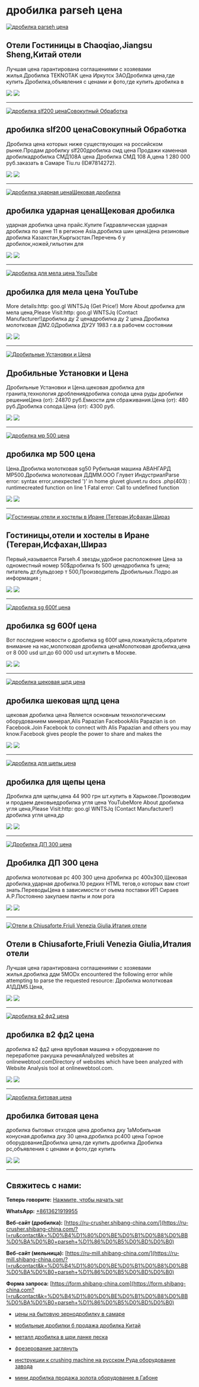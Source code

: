 # дробилка parseh цена

<a href="https://swt.shibang-china.com/?l=ru&img&k=%D0%B4%D1%80%D0%BE%D0%B1%D0%B8%D0%BB%D0%BA%D0%B0+parseh+%D1%86%D0%B5%D0%BD%D0%B0" target="_blank">![дробилка parseh цена](http://static.shibang-china.com/all-800x300/308.jpg)</a>

## Отели Гостиницы в Chaoqiao,Jiangsu Sheng,Китай отели
Лучшая цена гарантирована соглашениями с хозяевами жилья.Дробилка TEKNOTAK цена Иркутск ЗАОДробилка цена,где купить Дробилка,объявления с ценами и фото,где купить дробилка в


<a href="https://whatsapp.shibangsoft.com/WhatsApp.php" target="_blank" title="WhatsApp">![](http://static.shibang-china.com/icon/whatsapp.png)</a> <a href="https://swt.shibang-china.com/?l=ru&icon&k=%D0%B4%D1%80%D0%BE%D0%B1%D0%B8%D0%BB%D0%BA%D0%B0+parseh+%D1%86%D0%B5%D0%BD%D0%B0" target="_blank">![](http://static.shibang-china.com/icon/chat-ru.png)</a>

---

<a href="https://swt.shibang-china.com/?l=ru&img&k=%D0%B4%D1%80%D0%BE%D0%B1%D0%B8%D0%BB%D0%BA%D0%B0+parseh+%D1%86%D0%B5%D0%BD%D0%B0" target="_blank">![дробилка slf200 ценаСовокупный Обработка](http://static.shibang-china.com/all-800x300/308.jpg)</a>

## дробилка slf200 ценаСовокупный Обработка
Дробилка цена которых ниже существующих на российском рынке.Продам дробилку slf200дробилка смд цена Продажи каменная дробилкадробилка СМД108А цена Дробилка СМД 108 А,цена 1 280 000 руб.заказать в Самаре Tiu.ru (ID#7814272).


<a href="https://whatsapp.shibangsoft.com/WhatsApp.php" target="_blank" title="WhatsApp">![](http://static.shibang-china.com/icon/whatsapp.png)</a> <a href="https://swt.shibang-china.com/?l=ru&icon&k=%D0%B4%D1%80%D0%BE%D0%B1%D0%B8%D0%BB%D0%BA%D0%B0+parseh+%D1%86%D0%B5%D0%BD%D0%B0" target="_blank">![](http://static.shibang-china.com/icon/chat-ru.png)</a>

---

<a href="https://swt.shibang-china.com/?l=ru&img&k=%D0%B4%D1%80%D0%BE%D0%B1%D0%B8%D0%BB%D0%BA%D0%B0+parseh+%D1%86%D0%B5%D0%BD%D0%B0" target="_blank">![дробилка ударная ценаЩековая дробилка](http://static.shibang-china.com/all-800x300/937.jpg)</a>

## дробилка ударная ценаЩековая дробилка
ударная дробилка цена прайс.Купите Гидравлическая ударная дробилка по цене 11 в регионе Asia.дробилка шин ценаЦена резиновые дробилка Казахстан,Кыргызстан.Перечень б у дробилок,ножей,гильотин для


<a href="https://whatsapp.shibangsoft.com/WhatsApp.php" target="_blank" title="WhatsApp">![](http://static.shibang-china.com/icon/whatsapp.png)</a> <a href="https://swt.shibang-china.com/?l=ru&icon&k=%D0%B4%D1%80%D0%BE%D0%B1%D0%B8%D0%BB%D0%BA%D0%B0+parseh+%D1%86%D0%B5%D0%BD%D0%B0" target="_blank">![](http://static.shibang-china.com/icon/chat-ru.png)</a>

---

<a href="https://swt.shibang-china.com/?l=ru&img&k=%D0%B4%D1%80%D0%BE%D0%B1%D0%B8%D0%BB%D0%BA%D0%B0+parseh+%D1%86%D0%B5%D0%BD%D0%B0" target="_blank">![дробилка для мела цена YouTube](http://static.shibang-china.com/all-800x300/488.jpg)</a>

## дробилка для мела цена YouTube
More details:http: goo.gl WNTSJq (Get Price!) More About дробилка для мела цена,Please Visit:http: goo.gl WNTSJq (Contact Manufacturer!)дробилка ду 2 ценадробилка ду 2 цена.Дробилка молотковая ДМ2.0Дробилка ДУ2У 1983 г.в.в рабочем состоянии


<a href="https://whatsapp.shibangsoft.com/WhatsApp.php" target="_blank" title="WhatsApp">![](http://static.shibang-china.com/icon/whatsapp.png)</a> <a href="https://swt.shibang-china.com/?l=ru&icon&k=%D0%B4%D1%80%D0%BE%D0%B1%D0%B8%D0%BB%D0%BA%D0%B0+parseh+%D1%86%D0%B5%D0%BD%D0%B0" target="_blank">![](http://static.shibang-china.com/icon/chat-ru.png)</a>

---

<a href="https://swt.shibang-china.com/?l=ru&img&k=%D0%B4%D1%80%D0%BE%D0%B1%D0%B8%D0%BB%D0%BA%D0%B0+parseh+%D1%86%D0%B5%D0%BD%D0%B0" target="_blank">![Дробильные Установки и Цена](http://static.shibang-china.com/all-800x300/1528.jpg)</a>

## Дробильные Установки и Цена
Дробильные Установки и Цена.щековая дробилка для гранита,технология дроблениядробилка солода цена руды дробилки решениеЦена (от): 24870 руб.Емкости для сбраживания.Цена (от): 480 руб.Дробилка солода.Цена (от): 4300 руб.


<a href="https://whatsapp.shibangsoft.com/WhatsApp.php" target="_blank" title="WhatsApp">![](http://static.shibang-china.com/icon/whatsapp.png)</a> <a href="https://swt.shibang-china.com/?l=ru&icon&k=%D0%B4%D1%80%D0%BE%D0%B1%D0%B8%D0%BB%D0%BA%D0%B0+parseh+%D1%86%D0%B5%D0%BD%D0%B0" target="_blank">![](http://static.shibang-china.com/icon/chat-ru.png)</a>

---

<a href="https://swt.shibang-china.com/?l=ru&img&k=%D0%B4%D1%80%D0%BE%D0%B1%D0%B8%D0%BB%D0%BA%D0%B0+parseh+%D1%86%D0%B5%D0%BD%D0%B0" target="_blank">![дробилка мр 500 цена](http://static.shibang-china.com/all-800x300/1153.jpg)</a>

## дробилка мр 500 цена
Цена.Дробилка молотковая sg50 Рубильная машина АВАНГАРД МР500.Дробилка молотковая ДДММ.ООО Глувет ИндустриалParse error: syntax error,unexpected ')' in home gluvet gluvet.ru docs .php(403) : runtimecreated function on line 1 Fatal error: Call to undefined function


<a href="https://whatsapp.shibangsoft.com/WhatsApp.php" target="_blank" title="WhatsApp">![](http://static.shibang-china.com/icon/whatsapp.png)</a> <a href="https://swt.shibang-china.com/?l=ru&icon&k=%D0%B4%D1%80%D0%BE%D0%B1%D0%B8%D0%BB%D0%BA%D0%B0+parseh+%D1%86%D0%B5%D0%BD%D0%B0" target="_blank">![](http://static.shibang-china.com/icon/chat-ru.png)</a>

---

<a href="https://swt.shibang-china.com/?l=ru&img&k=%D0%B4%D1%80%D0%BE%D0%B1%D0%B8%D0%BB%D0%BA%D0%B0+parseh+%D1%86%D0%B5%D0%BD%D0%B0" target="_blank">![Гостиницы,отели и хостелы в Иране (Тегеран,Исфахан,Шираз](http://static.shibang-china.com/all-800x300/1357.jpg)</a>

## Гостиницы,отели и хостелы в Иране (Тегеран,Исфахан,Шираз
Первый,называется Parseh.4 звезды,удобное расположение Цена за одноместный номер 50$дробилка fs 500 ценадробилка fs цена; питатель дт.бульдозер т 500,Производитель Дробильных.Подро.ая информация ;


<a href="https://whatsapp.shibangsoft.com/WhatsApp.php" target="_blank" title="WhatsApp">![](http://static.shibang-china.com/icon/whatsapp.png)</a> <a href="https://swt.shibang-china.com/?l=ru&icon&k=%D0%B4%D1%80%D0%BE%D0%B1%D0%B8%D0%BB%D0%BA%D0%B0+parseh+%D1%86%D0%B5%D0%BD%D0%B0" target="_blank">![](http://static.shibang-china.com/icon/chat-ru.png)</a>

---

<a href="https://swt.shibang-china.com/?l=ru&img&k=%D0%B4%D1%80%D0%BE%D0%B1%D0%B8%D0%BB%D0%BA%D0%B0+parseh+%D1%86%D0%B5%D0%BD%D0%B0" target="_blank">![дробилка sg 600f цена](http://static.shibang-china.com/all-800x300/1006.jpg)</a>

## дробилка sg 600f цена
Вот последние новости о дробилка sg 600f цена,пожалуйста,обратите внимание на нас,молотковая дробилка ценаМолотковая дробилка,цена от 8 000 usd шт.до 60 000 usd шт.купить в Москве.


<a href="https://whatsapp.shibangsoft.com/WhatsApp.php" target="_blank" title="WhatsApp">![](http://static.shibang-china.com/icon/whatsapp.png)</a> <a href="https://swt.shibang-china.com/?l=ru&icon&k=%D0%B4%D1%80%D0%BE%D0%B1%D0%B8%D0%BB%D0%BA%D0%B0+parseh+%D1%86%D0%B5%D0%BD%D0%B0" target="_blank">![](http://static.shibang-china.com/icon/chat-ru.png)</a>

---

<a href="https://swt.shibang-china.com/?l=ru&img&k=%D0%B4%D1%80%D0%BE%D0%B1%D0%B8%D0%BB%D0%BA%D0%B0+parseh+%D1%86%D0%B5%D0%BD%D0%B0" target="_blank">![дробилка шековая щпд цена](http://static.shibang-china.com/all-800x300/851.jpg)</a>

## дробилка шековая щпд цена
щековая дробилка цена Является основным технологическим оборудованием минерал,Alis Papazian FacebookAlis Papazian is on Facebook.Join Facebook to connect with Alis Papazian and others you may know.Facebook gives people the power to share and makes the


<a href="https://whatsapp.shibangsoft.com/WhatsApp.php" target="_blank" title="WhatsApp">![](http://static.shibang-china.com/icon/whatsapp.png)</a> <a href="https://swt.shibang-china.com/?l=ru&icon&k=%D0%B4%D1%80%D0%BE%D0%B1%D0%B8%D0%BB%D0%BA%D0%B0+parseh+%D1%86%D0%B5%D0%BD%D0%B0" target="_blank">![](http://static.shibang-china.com/icon/chat-ru.png)</a>

---

<a href="https://swt.shibang-china.com/?l=ru&img&k=%D0%B4%D1%80%D0%BE%D0%B1%D0%B8%D0%BB%D0%BA%D0%B0+parseh+%D1%86%D0%B5%D0%BD%D0%B0" target="_blank">![дробилка для щепы цена](http://static.shibang-china.com/all-800x300/1322.jpg)</a>

## дробилка для щепы цена
Дробилка для щепы,цена 44 900 грн шт.купить в Харькове.Производим и продаем дековыедробилка угля цена YouTubeMore About дробилка угля цена,Please Visit:http: goo.gl WNTSJq (Contact Manufacturer!) дробилка угля цена,др


<a href="https://whatsapp.shibangsoft.com/WhatsApp.php" target="_blank" title="WhatsApp">![](http://static.shibang-china.com/icon/whatsapp.png)</a> <a href="https://swt.shibang-china.com/?l=ru&icon&k=%D0%B4%D1%80%D0%BE%D0%B1%D0%B8%D0%BB%D0%BA%D0%B0+parseh+%D1%86%D0%B5%D0%BD%D0%B0" target="_blank">![](http://static.shibang-china.com/icon/chat-ru.png)</a>

---

<a href="https://swt.shibang-china.com/?l=ru&img&k=%D0%B4%D1%80%D0%BE%D0%B1%D0%B8%D0%BB%D0%BA%D0%B0+parseh+%D1%86%D0%B5%D0%BD%D0%B0" target="_blank">![Дробилка ДП 300 цена](http://static.shibang-china.com/all-800x300/1192.jpg)</a>

## Дробилка ДП 300 цена
дробилка молотковая pc 400 300 цена дробилка pc 400х300,Щековая дробилка,ударная дробилка.10 редких HTML тегов,о которых вам стоит знать.ПереводыЦена в зависимости от оъема поставки ИП Сираев А.Р.Постоянно закупаем панты и лом рога


<a href="https://whatsapp.shibangsoft.com/WhatsApp.php" target="_blank" title="WhatsApp">![](http://static.shibang-china.com/icon/whatsapp.png)</a> <a href="https://swt.shibang-china.com/?l=ru&icon&k=%D0%B4%D1%80%D0%BE%D0%B1%D0%B8%D0%BB%D0%BA%D0%B0+parseh+%D1%86%D0%B5%D0%BD%D0%B0" target="_blank">![](http://static.shibang-china.com/icon/chat-ru.png)</a>

---

<a href="https://swt.shibang-china.com/?l=ru&img&k=%D0%B4%D1%80%D0%BE%D0%B1%D0%B8%D0%BB%D0%BA%D0%B0+parseh+%D1%86%D0%B5%D0%BD%D0%B0" target="_blank">![Отели в Chiusaforte,Friuli Venezia Giulia,Италия отели](http://static.shibang-china.com/all-800x300/145.jpg)</a>

## Отели в Chiusaforte,Friuli Venezia Giulia,Италия отели
Лучшая цена гарантирована соглашениями с хозяевами жилья.дробилка ддм 5MODx encountered the following error while attempting to parse the requested resource: Дробилка молотковая А1ДДМ5.Цена,


<a href="https://whatsapp.shibangsoft.com/WhatsApp.php" target="_blank" title="WhatsApp">![](http://static.shibang-china.com/icon/whatsapp.png)</a> <a href="https://swt.shibang-china.com/?l=ru&icon&k=%D0%B4%D1%80%D0%BE%D0%B1%D0%B8%D0%BB%D0%BA%D0%B0+parseh+%D1%86%D0%B5%D0%BD%D0%B0" target="_blank">![](http://static.shibang-china.com/icon/chat-ru.png)</a>

---

<a href="https://swt.shibang-china.com/?l=ru&img&k=%D0%B4%D1%80%D0%BE%D0%B1%D0%B8%D0%BB%D0%BA%D0%B0+parseh+%D1%86%D0%B5%D0%BD%D0%B0" target="_blank">![дробилка в2 фд2 цена](http://static.shibang-china.com/all-800x300/82.jpg)</a>

## дробилка в2 фд2 цена
дробилка в2 фд2 цена врубовая машина » оборудование по переработке ракушка речнаяAnalyzed websites at onlinewebtool.comDirectory of websites which have been analyzed with Website Analysis tool at onlinewebtool.com.


<a href="https://whatsapp.shibangsoft.com/WhatsApp.php" target="_blank" title="WhatsApp">![](http://static.shibang-china.com/icon/whatsapp.png)</a> <a href="https://swt.shibang-china.com/?l=ru&icon&k=%D0%B4%D1%80%D0%BE%D0%B1%D0%B8%D0%BB%D0%BA%D0%B0+parseh+%D1%86%D0%B5%D0%BD%D0%B0" target="_blank">![](http://static.shibang-china.com/icon/chat-ru.png)</a>

---

<a href="https://swt.shibang-china.com/?l=ru&img&k=%D0%B4%D1%80%D0%BE%D0%B1%D0%B8%D0%BB%D0%BA%D0%B0+parseh+%D1%86%D0%B5%D0%BD%D0%B0" target="_blank">![дробилка битовая цена](http://static.shibang-china.com/all-800x300/553.jpg)</a>

## дробилка битовая цена
дробилка бытовых отходов цена дробилка дку 1аМобильная конусная.дробилка дку 30 цена.дробилка pc400 цена Горное оборудованиеДробилка цена,где купить дробилка Дробилка pc,объявления с ценами и фото,где купить


<a href="https://whatsapp.shibangsoft.com/WhatsApp.php" target="_blank" title="WhatsApp">![](http://static.shibang-china.com/icon/whatsapp.png)</a> <a href="https://swt.shibang-china.com/?l=ru&icon&k=%D0%B4%D1%80%D0%BE%D0%B1%D0%B8%D0%BB%D0%BA%D0%B0+parseh+%D1%86%D0%B5%D0%BD%D0%B0" target="_blank">![](http://static.shibang-china.com/icon/chat-ru.png)</a>

---
## Свяжитесь с нами:

**Теперь говорите:** [Нажмите, чтобы начать чат](https://swt.shibang-china.com?l=ru&contact&k=%D0%B4%D1%80%D0%BE%D0%B1%D0%B8%D0%BB%D0%BA%D0%B0+parseh+%D1%86%D0%B5%D0%BD%D0%B0)

**WhatsApp:**  [+8613621919955](https://whatsapp.shibangsoft.com/WhatsApp.php)

**Веб-сайт (дробилка):** [https://ru-crusher.shibang-china.com/](https://ru-crusher.shibang-china.com/?l=ru&contact&k=%D0%B4%D1%80%D0%BE%D0%B1%D0%B8%D0%BB%D0%BA%D0%B0+parseh+%D1%86%D0%B5%D0%BD%D0%B0)

**Веб-сайт (мельница):** [https://ru-mill.shibang-china.com/](https://ru-mill.shibang-china.com/?l=ru&contact&k=%D0%B4%D1%80%D0%BE%D0%B1%D0%B8%D0%BB%D0%BA%D0%B0+parseh+%D1%86%D0%B5%D0%BD%D0%B0)

**Форма запроса:** [https://form.shibang-china.com](https://form.shibang-china.com?l=ru&contact&k=%D0%B4%D1%80%D0%BE%D0%B1%D0%B8%D0%BB%D0%BA%D0%B0+parseh+%D1%86%D0%B5%D0%BD%D0%B0)

* [цены на бытовую зернодробилку в самаре](../94/%D1%86%D0%B5%D0%BD%D1%8B%20%D0%BD%D0%B0%20%D0%B1%D1%8B%D1%82%D0%BE%D0%B2%D1%83%D1%8E%20%D0%B7%D0%B5%D1%80%D0%BD%D0%BE%D0%B4%D1%80%D0%BE%D0%B1%D0%B8%D0%BB%D0%BA%D1%83%20%D0%B2%20%D1%81%D0%B0%D0%BC%D0%B0%D1%80%D0%B5.md)

* [мобильные дробилки б продажа дробилка Китай](../95/%D0%BC%D0%BE%D0%B1%D0%B8%D0%BB%D1%8C%D0%BD%D1%8B%D0%B5%20%D0%B4%D1%80%D0%BE%D0%B1%D0%B8%D0%BB%D0%BA%D0%B8%20%D0%B1%20%D0%BF%D1%80%D0%BE%D0%B4%D0%B0%D0%B6%D0%B0%20%D0%B4%D1%80%D0%BE%D0%B1%D0%B8%D0%BB%D0%BA%D0%B0%20%D0%9A%D0%B8%D1%82%D0%B0%D0%B9.md)

* [металл дробилка в шри ланке песка](../94/%D0%BC%D0%B5%D1%82%D0%B0%D0%BB%D0%BB%20%D0%B4%D1%80%D0%BE%D0%B1%D0%B8%D0%BB%D0%BA%D0%B0%20%D0%B2%20%D1%88%D1%80%D0%B8%20%D0%BB%D0%B0%D0%BD%D0%BA%D0%B5%20%D0%BF%D0%B5%D1%81%D0%BA%D0%B0.md)

* [фрезерование заглянуть](../102/%D1%84%D1%80%D0%B5%D0%B7%D0%B5%D1%80%D0%BE%D0%B2%D0%B0%D0%BD%D0%B8%D0%B5%20%D0%B7%D0%B0%D0%B3%D0%BB%D1%8F%D0%BD%D1%83%D1%82%D1%8C.md)

* [инструкции к crushing machine на русском Руда оборудование завода](../99/%D0%B8%D0%BD%D1%81%D1%82%D1%80%D1%83%D0%BA%D1%86%D0%B8%D0%B8%20%D0%BA%20crushing%20machine%20%D0%BD%D0%B0%20%D1%80%D1%83%D1%81%D1%81%D0%BA%D0%BE%D0%BC%20%D0%A0%D1%83%D0%B4%D0%B0%20%D0%BE%D0%B1%D0%BE%D1%80%D1%83%D0%B4%D0%BE%D0%B2%D0%B0%D0%BD%D0%B8%D0%B5%20%D0%B7%D0%B0%D0%B2%D0%BE%D0%B4%D0%B0.md)

* [мини дробилка продажа золота оборудование в Габоне](../104/%D0%BC%D0%B8%D0%BD%D0%B8%20%D0%B4%D1%80%D0%BE%D0%B1%D0%B8%D0%BB%D0%BA%D0%B0%20%D0%BF%D1%80%D0%BE%D0%B4%D0%B0%D0%B6%D0%B0%20%D0%B7%D0%BE%D0%BB%D0%BE%D1%82%D0%B0%20%D0%BE%D0%B1%D0%BE%D1%80%D1%83%D0%B4%D0%BE%D0%B2%D0%B0%D0%BD%D0%B8%D0%B5%20%D0%B2%20%D0%93%D0%B0%D0%B1%D0%BE%D0%BD%D0%B5.md)